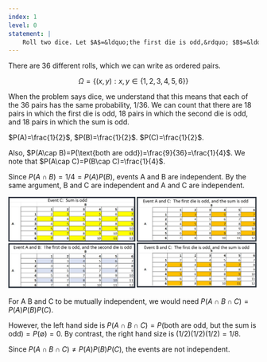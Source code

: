 ```yaml
---
index: 1
level: 0
statement: |
    Roll two dice. Let $A$=&ldquo;the first die is odd,&rdquo; $B$=&ldquo;the second die is odd,&rdquo; and $C$=&ldquo;the sum is odd.&rdquo; Prove that these events are pairwise independent but not mutually independent. 
---
```

There are 36 different rolls, which we can write as ordered pairs. 

$$\Omega = \{ (x,y): x,y \in \{1,2,3,4,5,6\}\}$$

When the problem says dice, we understand that this means that each of the 36 pairs has the same probability, 1/36. We can count that there are 18 pairs in which the first die is odd, 18 pairs in which the second die is odd, and 18 pairs in which the sum is odd.

$P(A)=\frac{1}{2}$, $P(B)=\frac{1}{2}$. $P(C)=\frac{1}{2}$.

Also, $P(A\cap B)=P(\text{both are odd})=\frac{9}{36}=\frac{1}{4}$. We note that
$P(A\cap C)=P(B\cap C)=\frac{1}{4}$.

Since $P(A\cap B) = 1/4 = P(A)P(B)$, events A and B are independent. By the same argument, B and C are independent and A and C are independent.

![Table of outcomes](/docs/assets/g1.JPG)

For A B and C to be mutually independent, we would need $P(A\cap B\cap C) = P(A)P(B)P(C)$.

However, the left hand side is $P(A\cap B\cap C) = P(\text{both are odd, but the sum is
odd}) = P(\emptyset)=0$. By contrast, the right hand size is $(1/2)(1/2)(1/2) = 1/8$.

Since $P(A\cap B\cap C)\neq P(A)P(B)P(C)$, the events are not independent.
